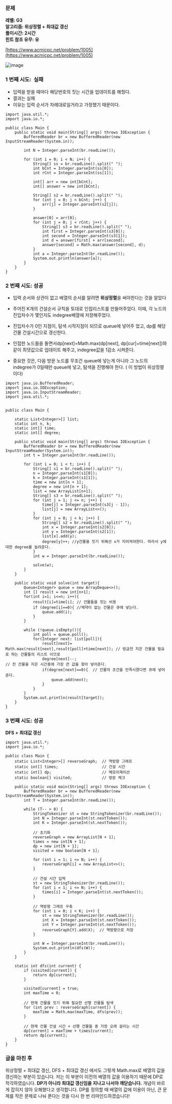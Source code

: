 ### **문제**         

**레벨: G3  
알고리즘: 위상정렬 + 최대값 갱신**   
**풀이시간: 2시간  
힌트 참조 유무: 유**

[https://www.acmicpc.net/problem/1005](https://www.acmicpc.net/problem/1005)

![image](https://github.com/user-attachments/assets/cbc10036-ad12-4700-b283-96e4b576fd22)

### **1 번째 시도:  실패**  

-   입력을 받을 때마다 해당번호의 짓는 시간을 업데이트를 해줬다.
-   결과는 실패
-   이유는 입력 순서가 차례대로일거라고 가정했기 때문이다.

```
import java.util.*;
import java.io.*;

public class Main {
    public static void main(String[] args) throws IOException {
        BufferedReader br = new BufferedReader(new InputStreamReader(System.in));
        
        int N = Integer.parseInt(br.readLine());
            
        for (int i = 0; i < N; i++) {
            String[] ss = br.readLine().split(" ");
            int bCnt = Integer.parseInt(ss[0]);
            int rCnt = Integer.parseInt(ss[1]);
            
            int[] arr = new int[bCnt];
            int[] answer = new int[bCnt]; 
            
            String[] s2 = br.readLine().split(" ");
            for (int j = 0; j < bCnt; j++) {
                arr[j] = Integer.parseInt(s2[j]);
            }
            
            answer[0] = arr[0]; 
            for (int j = 0; j < rCnt; j++) {
                String[] s3 = br.readLine().split(" ");
                int first = Integer.parseInt(s3[0]);
                int second = Integer.parseInt(s3[1]);
                int d = answer[first] + arr[second];
                answer[second] = Math.max(answer[second], d);        
            }
            int a = Integer.parseInt(br.readLine());
            System.out.println(answer[a]);
        }
    }
}
```

### **2 번째 시도: 성공** 

-   입력 순서와 상관이 없고 배열의 순서를 알려면 **위상정렬**을 써야한다는 것을 알았다

-   주어진 K개의 건설순서 규칙을 토대로 인접리스트를 만들어주었다. 이때, 각 노드의 진입차수가 몇인지도 indegree배열에 저장해주었다.
-   진입차수가 0인 지점이, 탐색 시작지점이 되므로 queue에 넣어주 었고, dp를 해당 건물 건설시간으로 갱신한다.
-   인접한 노드들을 돌면서dp\[next\]=Math.max(dp\[next\], dp\[cur\]+time\[next\])와 같이 최댓값으로 업데이트 해주고, indegree값을 1감소 시켜준다.
-   중요한 것은, 다음 방문 노드를 무조건 queue에 넣는게 아니라 그 노드의 indegree가 0일때만 queue에 넣고, 탐색을 진행해야 한다. ( 이 방법이 위상정렬이다)

```
import java.io.BufferedReader;
import java.io.IOException;
import java.io.InputStreamReader;
import java.util.*;
 
 
public class Main {
 
    static List<Integer>[] list;
    static int n, k;
    static int[] time;
    static int[] degree;
 
    public static void main(String[] args) throws IOException {
        BufferedReader br = new BufferedReader(new InputStreamReader(System.in));
        int t = Integer.parseInt(br.readLine());
 
        for (int i = 0; i < t; i++) {
            String[] s1 = br.readLine().split(" ");
            n = Integer.parseInt(s1[0]);
            k = Integer.parseInt(s1[1]);
            time = new int[n + 1];
            degree = new int[n + 1];
            list = new ArrayList[n+1];
            String[] s3 = br.readLine().split(" ");
            for (int j = 1; j <= n; j++) {
                time[j] = Integer.parseInt(s3[j - 1]);
                list[j] = new ArrayList<>();
            }
            for (int j = 0; j < k; j++) {
                String[] s2 = br.readLine().split(" ");
                int x = Integer.parseInt(s2[0]);
                int y = Integer.parseInt(s2[1]);
                list[x].add(y);
                degree[y]++; //y건물을 짓기 위해선 x가 지어져야한다. 따라서 y에 대한 degree를 늘려준다.
            }
            int w = Integer.parseInt(br.readLine());
 
            solve(w);
        }
    }
 
    public static void solve(int target){
        Queue<Integer> queue = new ArrayDeque<>();
        int [] result = new int[n+1];
        for(int i=1; i<=n; i++){
            result[i]=time[i]; // 건물들을 짓는 비용
            if (degree[i]==0){ //제약이 없는 건물은 큐에 넣는다.
                queue.add(i);
            }
        }
 
        while (!queue.isEmpty()){
            int poll = queue.poll();
            for(Integer next: list[poll]){
                result[next]= Math.max(result[next],result[poll]+time[next]); // 방금전 지은 건물을 필요로 하는 건물들의 리스트 이므로
                degree[next]--;                                               // 전 건물을 지은 시간중에 가장 큰 값을 찾아 넣어준다.
                if(degree[next]==0){  // 건물의 조건을 만족시켰다면 큐에 넣어준다. 
                    queue.add(next);
                }
            }
        }
        System.out.println(result[target]);
    }
}
```

### **3 번째 시도: 성공** 

**DFS + 최대값 갱신** 

```
import java.util.*;
import java.io.*;

public class Main {
    static List<Integer>[] reverseGraph;  // 역방향 그래프
    static int[] times;                   // 건설 시간
    static int[] dp;                      // 메모이제이션
    static boolean[] visited;             // 방문 체크
    
    public static void main(String[] args) throws IOException {
        BufferedReader br = new BufferedReader(new InputStreamReader(System.in));
        int T = Integer.parseInt(br.readLine());
        
        while (T-- > 0) {
            StringTokenizer st = new StringTokenizer(br.readLine());
            int N = Integer.parseInt(st.nextToken());
            int K = Integer.parseInt(st.nextToken());
            
            // 초기화
            reverseGraph = new ArrayList[N + 1];
            times = new int[N + 1];
            dp = new int[N + 1];
            visited = new boolean[N + 1];
            
            for (int i = 1; i <= N; i++) {
                reverseGraph[i] = new ArrayList<>();
            }
            
            // 건설 시간 입력
            st = new StringTokenizer(br.readLine());
            for (int i = 1; i <= N; i++) {
                times[i] = Integer.parseInt(st.nextToken());
            }
            
            // 역방향 그래프 구축
            for (int i = 0; i < K; i++) {
                st = new StringTokenizer(br.readLine());
                int X = Integer.parseInt(st.nextToken());
                int Y = Integer.parseInt(st.nextToken());
                reverseGraph[Y].add(X);  // 역방향으로 저장
            }
            
            int W = Integer.parseInt(br.readLine());
            System.out.println(dfs(W));
        }
    }
    
    static int dfs(int current) {
        if (visited[current]) {
            return dp[current];
        }
        
        visited[current] = true;
        int maxTime = 0;
        
        // 현재 건물을 짓기 위해 필요한 선행 건물들 탐색
        for (int prev : reverseGraph[current]) {
            maxTime = Math.max(maxTime, dfs(prev));
        }
        
        // 현재 건물 건설 시간 + 선행 건물들 중 가장 오래 걸리는 시간
        dp[current] = maxTime + times[current];
        return dp[current];
    }
}
```

### **글을 마친 후**

위상정렬 + 최대값 갱신, DFS + 최대값 갱신 에서도 그렇게 Math.max로 배열의 값을 갱신하는 부분이 있습니다. 저는 이 부분이 이전의 배열의 값을 이용하기 때문에 DP로 착각하였습니다. **DP가 아니라 최대값 갱신임을 지나고 나서야 깨닫습니다.** 개념이 바르게 잡히지 않아 오해했다고 생각합니다. DP를 정의할 때 배열의 값에 이용이 아닌, 큰 문제를 작은 문제로 나눠 푼다는 것을 다시 한 번 리마인드하겠습니다!
